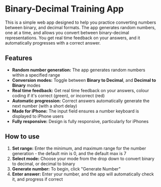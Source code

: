 # Binary-Decimal Training App

This is a simple web app designed to help you practice converting numbers between binary, and decimal formats. The app generates random numbers, one at a time, and allows you convert between binary-decimal representations. You get real time feedback on your answers, and it automatically progresses with a correct answer.

## Features
- **Random number generation:** The app generates random numbers within a specified range
- **Conversion modes:** Toggle between **Binary to Decimal**, and **Decimal to Binary** modes
- **Real time feedback:** Get real time feedback on your answers, colour coding if it's correct (green), or incorrect (red)
- **Automatic progression:** Correct answers automatically generate the next number (with a short delay)
- **Made for iPhone:** The input field ensures a number keyboard is displayed to iPhone users
- **Fully responsive:** Design is fully responsive, particularly for iPhones

## How to use
1. **Set range:** Enter the minimum, and maximum range for the number generation - the default min is 0, and the default max is 7
2. **Select mode:** Choose your mode from the drop down to convert binary to decimal, or decimal to binary
3. **Generate number:** To begin, click "Generate Number"
4. **Enter answer:** Enter your number, and the app will automatically check it, and progress if correct
